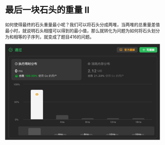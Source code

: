# 最后一块石头的重量 II  
如何使得最终的石头重量最小呢？我们可以将石头分成两堆，当两堆的总重量差值最小时，就说明石头相撞可以得到的最小值，那么就转化为问题为如何将石头划分为和相等的子序列，就变成了题目416的问题。  

![img.png](img.png)